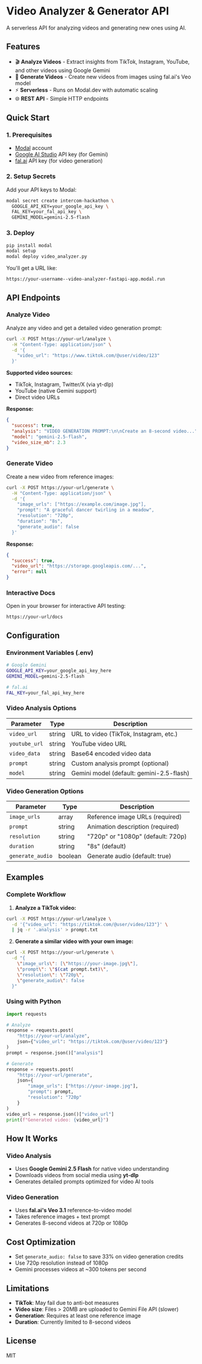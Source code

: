 # Video Analyzer & Generator API

A serverless API for analyzing videos and generating new ones using AI.

## Features

- 🎬 **Analyze Videos** - Extract insights from TikTok, Instagram, YouTube, and other videos using Google Gemini
- 🎨 **Generate Videos** - Create new videos from images using fal.ai's Veo model
- ⚡ **Serverless** - Runs on Modal.dev with automatic scaling
- 🌐 **REST API** - Simple HTTP endpoints

## Quick Start

### 1. Prerequisites

- [Modal](https://modal.com) account
- [Google AI Studio](https://aistudio.google.com/app/apikey) API key (for Gemini)
- [fal.ai](https://fal.ai/dashboard/keys) API key (for video generation)

### 2. Setup Secrets

Add your API keys to Modal:

```bash
modal secret create intercom-hackathon \
  GOOGLE_API_KEY=your_google_api_key \
  FAL_KEY=your_fal_api_key \
  GEMINI_MODEL=gemini-2.5-flash
```

### 3. Deploy

```bash
pip install modal
modal setup
modal deploy video_analyzer.py
```

You'll get a URL like:
```
https://your-username--video-analyzer-fastapi-app.modal.run
```

## API Endpoints

### Analyze Video

Analyze any video and get a detailed video generation prompt:

```bash
curl -X POST https://your-url/analyze \
  -H "Content-Type: application/json" \
  -d '{
    "video_url": "https://www.tiktok.com/@user/video/123"
  }'
```

**Supported video sources:**
- TikTok, Instagram, Twitter/X (via yt-dlp)
- YouTube (native Gemini support)
- Direct video URLs

**Response:**
```json
{
  "success": true,
  "analysis": "VIDEO GENERATION PROMPT:\n\nCreate an 8-second video...",
  "model": "gemini-2.5-flash",
  "video_size_mb": 2.3
}
```

### Generate Video

Create a new video from reference images:

```bash
curl -X POST https://your-url/generate \
  -H "Content-Type: application/json" \
  -d '{
    "image_urls": ["https://example.com/image.jpg"],
    "prompt": "A graceful dancer twirling in a meadow",
    "resolution": "720p",
    "duration": "8s",
    "generate_audio": false
  }'
```

**Response:**
```json
{
  "success": true,
  "video_url": "https://storage.googleapis.com/...",
  "error": null
}
```

### Interactive Docs

Open in your browser for interactive API testing:
```
https://your-url/docs
```

## Configuration

### Environment Variables (.env)

```bash
# Google Gemini
GOOGLE_API_KEY=your_google_api_key_here
GEMINI_MODEL=gemini-2.5-flash

# fal.ai
FAL_KEY=your_fal_api_key_here
```

### Video Analysis Options

| Parameter | Type | Description |
|-----------|------|-------------|
| `video_url` | string | URL to video (TikTok, Instagram, etc.) |
| `youtube_url` | string | YouTube video URL |
| `video_data` | string | Base64 encoded video data |
| `prompt` | string | Custom analysis prompt (optional) |
| `model` | string | Gemini model (default: gemini-2.5-flash) |

### Video Generation Options

| Parameter | Type | Description |
|-----------|------|-------------|
| `image_urls` | array | Reference image URLs (required) |
| `prompt` | string | Animation description (required) |
| `resolution` | string | "720p" or "1080p" (default: 720p) |
| `duration` | string | "8s" (default) |
| `generate_audio` | boolean | Generate audio (default: true) |

## Examples

### Complete Workflow

1. **Analyze a TikTok video:**
```bash
curl -X POST https://your-url/analyze \
  -d '{"video_url": "https://tiktok.com/@user/video/123"}' \
  | jq -r '.analysis' > prompt.txt
```

2. **Generate a similar video with your own image:**
```bash
curl -X POST https://your-url/generate \
  -d "{
    \"image_urls\": [\"https://your-image.jpg\"],
    \"prompt\": \"$(cat prompt.txt)\",
    \"resolution\": \"720p\",
    \"generate_audio\": false
  }"
```

### Using with Python

```python
import requests

# Analyze
response = requests.post(
    "https://your-url/analyze",
    json={"video_url": "https://tiktok.com/@user/video/123"}
)
prompt = response.json()["analysis"]

# Generate
response = requests.post(
    "https://your-url/generate",
    json={
        "image_urls": ["https://your-image.jpg"],
        "prompt": prompt,
        "resolution": "720p"
    }
)
video_url = response.json()["video_url"]
print(f"Generated video: {video_url}")
```

## How It Works

### Video Analysis
- Uses **Google Gemini 2.5 Flash** for native video understanding
- Downloads videos from social media using **yt-dlp**
- Generates detailed prompts optimized for video AI tools

### Video Generation
- Uses **fal.ai's Veo 3.1** reference-to-video model
- Takes reference images + text prompt
- Generates 8-second videos at 720p or 1080p

## Cost Optimization

- Set `generate_audio: false` to save 33% on video generation credits
- Use 720p resolution instead of 1080p
- Gemini processes videos at ~300 tokens per second

## Limitations

- **TikTok**: May fail due to anti-bot measures
- **Video size**: Files > 20MB are uploaded to Gemini File API (slower)
- **Generation**: Requires at least one reference image
- **Duration**: Currently limited to 8-second videos

## License

MIT

